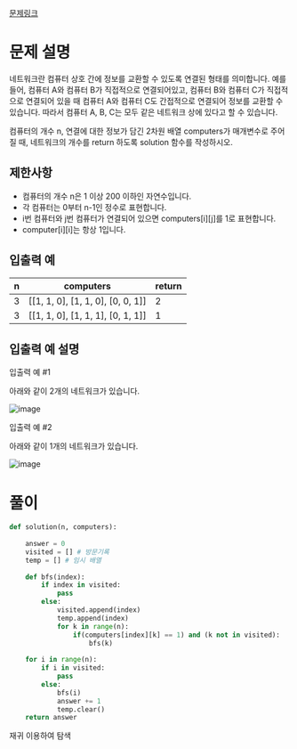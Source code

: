 [문제링크](https://school.programmers.co.kr/learn/courses/30/lessons/43162)

# 문제 설명

네트워크란 컴퓨터 상호 간에 정보를 교환할 수 있도록 연결된 형태를 의미합니다. 예를 들어, 컴퓨터 A와 컴퓨터 B가 직접적으로 연결되어있고, 컴퓨터 B와 컴퓨터 C가 직접적으로 연결되어 있을 때 컴퓨터 A와 컴퓨터 C도 간접적으로 연결되어 정보를 교환할 수 있습니다. 따라서 컴퓨터 A, B, C는 모두 같은 네트워크 상에 있다고 할 수 있습니다.

컴퓨터의 개수 n, 연결에 대한 정보가 담긴 2차원 배열 computers가 매개변수로 주어질 때, 네트워크의 개수를 return 하도록 solution 함수를 작성하시오.

**제한사항**
---------

 * 컴퓨터의 개수 n은 1 이상 200 이하인 자연수입니다.
 * 각 컴퓨터는 0부터 n-1인 정수로 표현합니다.
 * i번 컴퓨터와 j번 컴퓨터가 연결되어 있으면 computers[i][j]를 1로 표현합니다.
 * computer[i][i]는 항상 1입니다.



**입출력 예**
-------------

n | computers	| return
---|---|---
3	| [[1, 1, 0], [1, 1, 0], [0, 0, 1]]	| 2
3	| [[1, 1, 0], [1, 1, 1], [0, 1, 1]]	| 1


**입출력 예 설명**
--------------

입출력 예 #1

아래와 같이 2개의 네트워크가 있습니다.

![image](https://user-images.githubusercontent.com/102650903/194720860-31f1cec7-cc54-42da-8bf6-ffcb0fd8a2f6.png)   

입출력 예 #2

아래와 같이 1개의 네트워크가 있습니다.

![image](https://user-images.githubusercontent.com/102650903/194720874-6e190a51-3284-4f9b-8ac2-3d283023250d.png)

# 풀이
```python
def solution(n, computers):           
    
    answer = 0
    visited = [] # 방문기록
    temp = [] # 임시 배열
     
    def bfs(index):
        if index in visited:
            pass
        else:
            visited.append(index)
            temp.append(index)
            for k in range(n):
                if(computers[index][k] == 1) and (k not in visited):
                    bfs(k)
    
    for i in range(n):
        if i in visited:
            pass
        else:
            bfs(i)
            answer += 1
            temp.clear()
    return answer
```

재귀 이용하여 탐색





